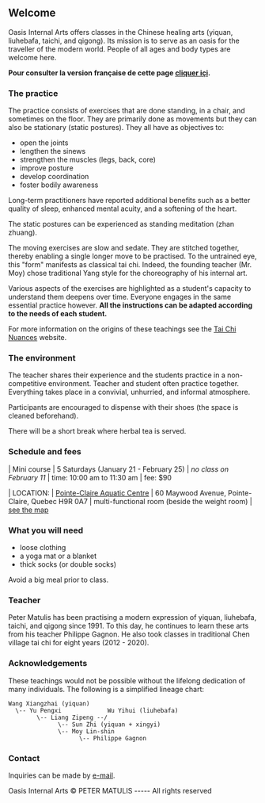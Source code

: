 ## Welcome

Oasis Internal Arts offers classes in the Chinese healing arts (yiquan,
liuhebafa, taichi, and qigong). Its mission is to serve as an oasis for the
traveller of the modern world. People of all ages and body types are welcome
here.

**Pour consulter la version française de cette page [cliquer içi](index-fr.md).**

### The practice

The practice consists of exercises that are done standing, in a chair, and
sometimes on the floor. They are primarily done as movements but they can also
be stationary (static postures). They all have as objectives to:

* open the joints
* lengthen the sinews
* strengthen the muscles (legs, back, core)
* improve posture
* develop coordination
* foster bodily awareness

Long-term practitioners have reported additional benefits such as a better
quality of sleep, enhanced mental acuity, and a softening of the heart.

The static postures can be experienced as standing meditation (zhan zhuang).

The moving exercises are slow and sedate. They are stitched together, thereby
enabling a single longer move to be practised. To the untrained eye, this
"form" manifests as classical tai chi. Indeed, the founding teacher (Mr. Moy)
chose traditional Yang style for the choreography of his internal art.

Various aspects of the exercises are highlighted as a student's capacity to
understand them deepens over time. Everyone engages in the same essential
practice however. **All the instructions can be adapted according to the needs
of each student.**

For more information on the origins of these teachings see the [Tai Chi
Nuances](https://taichinuances.com) website.

### The environment

The teacher shares their experience and the students practice in a
non-competitive environment. Teacher and student often practice together.
Everything takes place in a convivial, unhurried, and informal atmosphere.

Participants are encouraged to dispense with their shoes (the space is cleaned
beforehand).

There will be a short break where herbal tea is served.

### Schedule and fees

| Mini course
| 5 Saturdays (January 21 - February 25)
| *no class on February 11*
| time: 10:00 am to 11:30 am
| fee: $90

| LOCATION:
|      [Pointe-Claire Aquatic Centre](http://www.pointe-claire.ca/en/schedules-and-facilities-aquatic-centre/)
|      60 Maywood Avenue, Pointe-Claire, Quebec H9R 0A7
|      multi-functional room (beside the weight room)
|      [see the map](https://goo.gl/maps/3Dpr7Yw7d25m5mdv9)

### What you will need

* loose clothing
* a yoga mat or a blanket
* thick socks (or double socks)

Avoid a big meal prior to class.

### Teacher

Peter Matulis has been practising a modern expression of yiquan, liuhebafa,
taichi, and qigong since 1991. To this day, he continues to learn these arts
from his teacher Philippe Gagnon. He also took classes in traditional Chen
village tai chi for eight years (2012 - 2020).

### Acknowledgements

These teachings would not be possible without the lifelong dedication of many
individuals. The following is a simplified lineage chart:

```
Wang Xiangzhai (yiquan)
  \-- Yu Pengxi             Wu Yihui (liuhebafa)
        \-- Liang Zipeng --/
              \-- Sun Zhi (yiquan + xingyi)
              \-- Moy Lin-shin
                    \-- Philippe Gagnon
```

### Contact

Inquiries can be made by [e-mail](mailto:info@oasis-internal.art).








Oasis Internal Arts
© PETER MATULIS ----- All rights reserved

